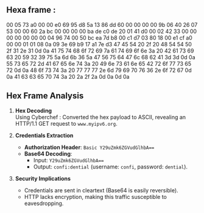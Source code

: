 ## Hexa frame : 

00 05 73 a0 00 00 e0 69 95 d8 5a 13 86 dd 60 00
00 00 00 9b 06 40 26 07 53 00 00 60 2a bc 00 00
00 00 ba de c0 de 20 01 41 d0 00 02 42 33 00 00
00 00 00 00 00 04 96 74 00 50 bc ea 7d b8 00 c1
d7 03 80 18 00 e1 cf a0 00 00 01 01 08 0a 09 3e
69 b9 17 a1 7e d3 47 45 54 20 2f 20 48 54 54 50
2f 31 2e 31 0d 0a 41 75 74 68 6f 72 69 7a 61 74
69 6f 6e 3a 20 42 61 73 69 63 20 59 32 39 75 5a
6d 6b 36 5a 47 56 75 64 47 6c 68 62 41 3d 3d 0d
0a 55 73 65 72 2d 41 67 65 6e 74 3a 20 49 6e 73
61 6e 65 42 72 6f 77 73 65 72 0d 0a 48 6f 73 74
3a 20 77 77 77 2e 6d 79 69 70 76 36 2e 6f 72 67
0d 0a 41 63 63 65 70 74 3a 20 2a 2f 2a 0d 0a 0d
0a

## Hex Frame Analysis

1. **Hex Decoding**  
   Using Cyberchef : Converted the hex payload to ASCII, revealing an HTTP/1.1 GET request to `www.myipv6.org`.

2. **Credentials Extraction**  
   - **Authorization Header**: `Basic Y29uZmk6ZGVudGlhbA==`  
   - **Base64 Decoding**:  
     - Input: `Y29uZmk6ZGVudGlhbA==`  
     - Output: `confi:dential` (username: `confi`, password: `dential`).

3. **Security Implications**  
   - Credentials are sent in cleartext (Base64 is easily reversible).  
   - HTTP lacks encryption, making this traffic susceptible to eavesdropping.
